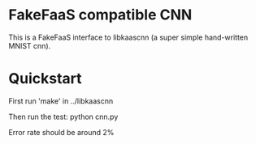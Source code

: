 # FakeFaaS compatible CNN
This is a FakeFaaS interface to libkaascnn (a super simple hand-written MNIST cnn).

# Quickstart
First run 'make' in ../libkaascnn

Then run the test:
    python cnn.py

Error rate should be around 2%
